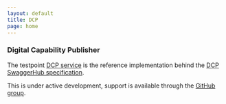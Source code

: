 ```yaml
---
layout: default
title: DCP
page: home
---
```

### Digital Capability Publisher

The testpoint [DCP service](https://dcp.testpoint.io/) is the reference implementation behind the [DCP SwaggerHub specification](https://swaggerhub.com/api/ausdigital/ausdigital-dcp/1.0).

This is under active development, support is available through the [GitHub group](https://github.com/ausdigital/ausdigital-dcp/issues).
